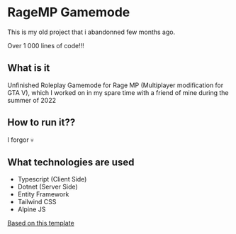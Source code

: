 # RageMP Gamemode

This is my old project that i abandonned few months ago.

Over 1 000 lines of code!!!

## What is it
Unfinished Roleplay Gamemode for Rage MP (Multiplayer modification for GTA V), which I worked on in my spare time with a friend of mine during the summer of 2022

## How to run it??
I forgor 💀

## What technologies are used
- Typescript (Client Side)
- Dotnet (Server Side)
- Entity Framework
- Tailwind CSS
- Alpine JS
 
<a href="https://github.com/leonardssh/ragemp-typescript">Based on this template</a>

